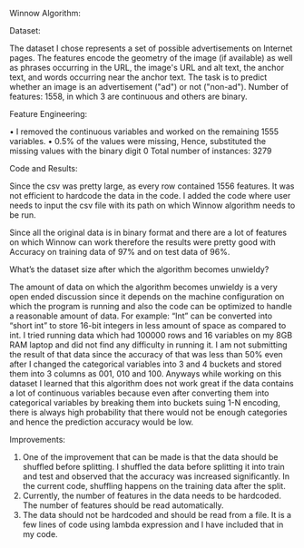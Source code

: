 Winnow Algorithm:

Dataset:

The dataset I chose represents a set of possible advertisements on Internet pages. The features encode the geometry of the image (if available) as well as phrases occurring in the URL, the image's URL and alt text, the anchor text, and words occurring near the anchor text. 
The task is to predict whether an image is an advertisement ("ad") or not ("non-ad").
Number of features: 1558, in which 3 are continuous and others are binary.

Feature Engineering:

•	I removed the continuous variables and worked on the remaining 1555 variables.
•	0.5% of the values were missing, Hence, substituted the missing values with the binary digit 0
Total number of instances: 3279 

Code and Results:

Since the csv was pretty large, as every row contained 1556 features. It was not efficient to hardcode the data in the code. I added the code where user needs to input the csv file with its path on which Winnow algorithm needs to be run.
 

Since all the original data is in binary format and there are a lot of features on which Winnow can work therefore the results were pretty good with Accuracy on training data of 97% and on test data of 96%.

 

What’s the dataset size after which the algorithm becomes unwieldy?

The amount of data on which the algorithm becomes unwieldy is a very open ended discussion since it depends on the machine configuration on which the program is running and also the code can be optimized to handle a reasonable amount of data. For example: “Int” can be converted into “short int” to store 16-bit integers in less amount of space as compared to int.
I tried running data which had 100000 rows and 16 variables on my 8GB RAM laptop and did not find any difficulty in running it. I am not submitting the result of that data since the accuracy of that was less than 50% even after I changed the categorical variables into 3 and 4 buckets and stored them into 3 columns as 001, 010 and 100. 
Anyways while working on this dataset I learned that this algorithm does not work great if the data contains a lot of continuous variables because even after converting them into categorical variables by breaking them into buckets suing 1-N encoding, there is always high probability that there would not be enough categories and hence the prediction accuracy would be low. 


Improvements:

1.	One of the improvement that can be made is that the data should be shuffled before splitting. I shuffled the data before splitting it into train and test and observed that the accuracy was increased significantly. In the current code, shuffling happens on the training data after the split. 
2.	Currently, the number of features in the data needs to be hardcoded. The number of features should be read automatically.
3.	The data should not be hardcoded and should be read from a file. It is a few lines of code using lambda expression and I have included that in my code.


